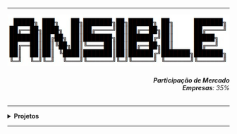 ----

<div align="Center"> 
<a 
  href="https://github.com/n3ur0cr45h/Ansible/blob/main/Ansible.jpg"> <img src="https://raw.githubusercontent.com/n3ur0cr45h/Ansible/main/Ansible.jpg" alt="Puppet Image">
</a>
</div>


<div align="Right">
<h6>
<strong>Participação de Mercado</strong>
<br><strong>Empresas</strong>: 35%
</h6>  
</div>


</h6>  
</div>

----

<details>
  <summary><b> Projetos </b></summary>
<div align="Center"> 
<br>

  
|  ID  | Título                    | Descrição                                                                        | 
| ---- | ------------------------- | ---------------------------------------------------------------------------------| 
|  01  | Automação WebServer   | Realizar a Instalação e Configuração do Apache2 com um playbook          |
|  02  | Gerenciamento Usuário   | Criar Usuários e Inserir em Grupos de Forma Automática com o playbook           |
|  03  | Automação Container   | Provisionar Automaticamente um Container no Host Destino          |
|  04  | Backup com Ansible   | Criar playbooks de Backup e Recuperação - usando um servidor remoto          |
|  05  | Gestão de Patches   | Automatizar a atualização dos sistemas remotos          |
|  06  | Provisionamento MySQL   | Instalar remotamente o MySQL com ansible          |
|  07  | Monitoramento Ansible    | Verificar Disco, Memória e uso do CPU com o Ansible         |
|  08  |    |           |
|  09  |    |           |
|  10  |    |           |


</div> 
</details>

----


